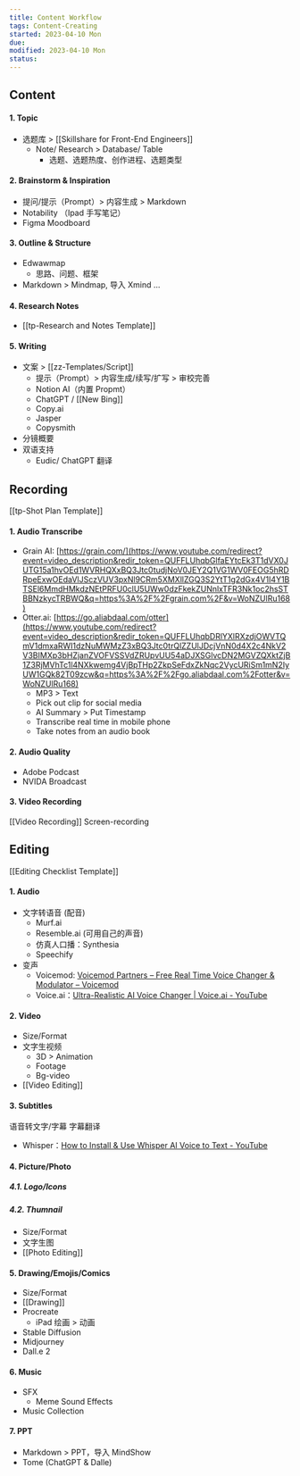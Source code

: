 ```yaml
---
title: Content Workflow
tags: Content-Creating    
started: 2023-04-10 Mon
due: 
modified: 2023-04-10 Mon
status: 
---
```

## Content
#### 1. Topic
- 选题库 > [[Skillshare for Front-End Engineers]]
	- Note/ Research > Database/ Table
		- 选题、选题热度、创作进程、选题类型
#### 2. Brainstorm & Inspiration
- 提问/提示（Prompt）> 内容生成 > Markdown
- Notability （Ipad 手写笔记）
- Figma Moodboard
#### 3. Outline & Structure
- Edwawmap
	- 思路、问题、框架
- Markdown > Mindmap, 导入 Xmind ...
#### 4. Research Notes
- [[tp-Research and Notes Template]]
#### 5. Writing 
- 文案 > [[zz-Templates/Script]]
	- 提示（Prompt）> 内容生成/续写/扩写 > 审校完善
	- Notion AI（内置 Propmt）
	- ChatGPT / [[New Bing]]
	- Copy.ai
	- Jasper
	- Copysmith
- 分镜概要 
- 双语支持 
	- Eudic/ ChatGPT 翻译
## Recording
[[tp-Shot Plan Template]]
#### 1. Audio Transcribe
- Grain AI: [https://grain.com/](https://www.youtube.com/redirect?event=video_description&redir_token=QUFFLUhqbGlfaEYtcEk3T1dVX0JUTG15a1hvOEd1WVRHQXxBQ3Jtc0tudjNoV0JEY2Q1VG1WV0FEOG5hRDRpeExwOEdaVlJSczVUV3pxNl9CRm5XMXllZGQ3S2YtT1g2dGx4V1I4Y1BTSEl6MmdHMkdzNEtPRFU0clU5UWw0dzFkekZUNnlxTFR3Nk1oc2hsSTBBNzkycTRBWQ&q=https%3A%2F%2Fgrain.com%2F&v=WoNZUlRu168)
- Otter.ai: [https://go.aliabdaal.com/otter](https://www.youtube.com/redirect?event=video_description&redir_token=QUFFLUhqbDRlYXlRXzdjOWVTQmV1dmxaRWI1dzNuMWMzZ3xBQ3Jtc0trQlZZUlJDcjVnN0d4X2c4NkV2V3BIMXp3bHZjanZVOFVSSVdZRUpvUU54aDJXSGlvcDN2MGVZQXktZjB1Z3RjMVhTc1l4NXkwemg4VjBpTHp2ZkpSeFdxZkNqc2VycURiSm1mN2IyUW1GQk82T09zcw&q=https%3A%2F%2Fgo.aliabdaal.com%2Fotter&v=WoNZUlRu168)
	- MP3 > Text
	- Pick out clip for social media
	- AI Summary > Put Timestamp
	- Transcribe real time in mobile phone
	- Take notes from an audio book
#### 2. Audio Quality
- Adobe Podcast
- NVIDA Broadcast
#### 3. Video Recording
[[Video Recording]]
Screen-recording
## Editing
[[Editing Checklist Template]]
#### 1. Audio
- 文字转语音 (配音)
	- Murf.ai
	- Resemble.ai (可用自己的声音)
	- 仿真人口播：Synthesia
	- Speechify
- 变声
	- Voicemod: [Voicemod Partners – Free Real Time Voice Changer & Modulator – Voicemod](https://www.voicemod.net/voicemod-partners/?utm_source=VMAMBASSADORS&utm_campaign=6023c486c498e&refn=Kevin+Stratvert&tracking_id=SC16IH4INkCsskrPPT8mTkyaomoWKdJE)
	- Voice.ai：[Ultra-Realistic AI Voice Changer | Voice.ai - YouTube](https://www.youtube.com/watch?v=nb3R30b-uhc)
#### 2. Video
- Size/Format
- 文字生视频
	- 3D > Animation
	- Footage
	- Bg-video
- [[Video Editing]]
#### 3. Subtitles
语音转文字/字幕
字幕翻译
- Whisper：[How to Install & Use Whisper AI Voice to Text - YouTube](https://www.youtube.com/watch?v=ABFqbY_rmEk)
#### 4. Picture/Photo
##### 4.1. Logo/Icons
##### 4.2. Thumnail
- Size/Format
- 文字生图
- [[Photo Editing]]
#### 5. Drawing/Emojis/Comics
- Size/Format
- [[Drawing]] 
- Procreate
	- iPad 绘画 > 动画
- Stable Diffusion
- Midjourney
- Dall.e 2
#### 6. Music
- SFX
	- Meme Sound Effects
- Music Collection
#### 7. PPT
- Markdown > PPT，导入 MindShow
- Tome (ChatGPT & Dalle)